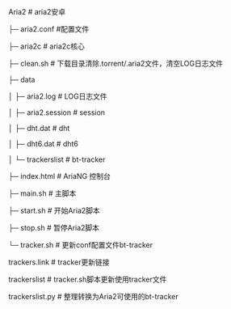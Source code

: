 Aria2    # aria2安卓

├─ aria2.conf    #配置文件

├─ aria2c    # aria2c核心

├─ clean.sh    # 下载目录清除.torrent/.aria2文件，清空LOG日志文件

├─ data

│    ├─ aria2.log    # LOG日志文件

│    ├─ aria2.session    # session

│    ├─ dht.dat    # dht

│    ├─ dht6.dat    # dht6

│    └─ trackerslist    # bt-tracker

├─ index.html    # AriaNG 控制台

├─ main.sh    # 主脚本

├─ start.sh    # 开始Aria2脚本

├─ stop.sh    # 暂停Aria2脚本

└─ tracker.sh    # 更新conf配置文件bt-tracker

trackers.link    # tracker更新链接

trackerslist    # tracker.sh脚本更新使用tracker文件

trackerslist.py    # 整理转换为Aria2可使用的bt-tracker

